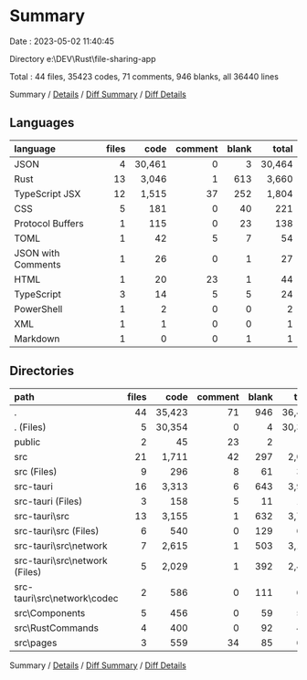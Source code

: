 # Summary

Date : 2023-05-02 11:40:45

Directory e:\\DEV\\Rust\\file-sharing-app

Total : 44 files,  35423 codes, 71 comments, 946 blanks, all 36440 lines

Summary / [Details](details.md) / [Diff Summary](diff.md) / [Diff Details](diff-details.md)

## Languages
| language | files | code | comment | blank | total |
| :--- | ---: | ---: | ---: | ---: | ---: |
| JSON | 4 | 30,461 | 0 | 3 | 30,464 |
| Rust | 13 | 3,046 | 1 | 613 | 3,660 |
| TypeScript JSX | 12 | 1,515 | 37 | 252 | 1,804 |
| CSS | 5 | 181 | 0 | 40 | 221 |
| Protocol Buffers | 1 | 115 | 0 | 23 | 138 |
| TOML | 1 | 42 | 5 | 7 | 54 |
| JSON with Comments | 1 | 26 | 0 | 1 | 27 |
| HTML | 1 | 20 | 23 | 1 | 44 |
| TypeScript | 3 | 14 | 5 | 5 | 24 |
| PowerShell | 1 | 2 | 0 | 0 | 2 |
| XML | 1 | 1 | 0 | 0 | 1 |
| Markdown | 1 | 0 | 0 | 1 | 1 |

## Directories
| path | files | code | comment | blank | total |
| :--- | ---: | ---: | ---: | ---: | ---: |
| . | 44 | 35,423 | 71 | 946 | 36,440 |
| . (Files) | 5 | 30,354 | 0 | 4 | 30,358 |
| public | 2 | 45 | 23 | 2 | 70 |
| src | 21 | 1,711 | 42 | 297 | 2,050 |
| src (Files) | 9 | 296 | 8 | 61 | 365 |
| src-tauri | 16 | 3,313 | 6 | 643 | 3,962 |
| src-tauri (Files) | 3 | 158 | 5 | 11 | 174 |
| src-tauri\\src | 13 | 3,155 | 1 | 632 | 3,788 |
| src-tauri\\src (Files) | 6 | 540 | 0 | 129 | 669 |
| src-tauri\\src\\network | 7 | 2,615 | 1 | 503 | 3,119 |
| src-tauri\\src\\network (Files) | 5 | 2,029 | 1 | 392 | 2,422 |
| src-tauri\\src\\network\\codec | 2 | 586 | 0 | 111 | 697 |
| src\\Components | 5 | 456 | 0 | 59 | 515 |
| src\\RustCommands | 4 | 400 | 0 | 92 | 492 |
| src\\pages | 3 | 559 | 34 | 85 | 678 |

Summary / [Details](details.md) / [Diff Summary](diff.md) / [Diff Details](diff-details.md)